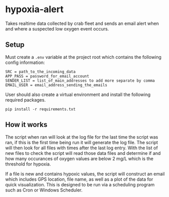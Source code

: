 # hypoxia-alert
Takes realtime data collected by crab fleet and sends an email alert when and where a suspected low oxygen event occurs.
## Setup
Must create a ```.env``` variable at the project root which contains the following config information:
```
SRC = path_to_the_incoming_data
APP_PASS = password_for_email_account
SENDER_LIST = list_of_main_addresses to add more separate by comma
EMAIL_USER = email_address_sending_the_emails
```
User should also create a virtual environment and install the following required packages. 

```pip install -r requirements.txt ```

## How it works
The script when ran will look at the log file for the last time the script was ran, if this is the first time being run it will generate the log file. The script will then look for all files with times after the last log entry. With the list of new files to check the script will read those data files and determine if and how many occurances of oxygen values are below 2 mg/L which is the threshold for hypoxia.

If a file is new and contains hypoxic values, the script will construct an email which includes GPS location, file name, as well as a plot of the data for quick visualization. This is designed to be run via a scheduling program such as Cron or Windows Scheduler.

